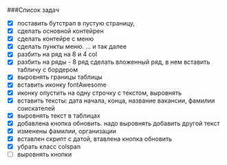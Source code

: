 ###Список задач
 
 - [x] поставить бутстрап в пустую страницу, 
 - [x] сделать основной контейрен 
 - [x] сделать контейре с меню
 - [x] сделать пункты меню. ... и так далее
 - [x] разбить на ряд на 8 и 4 col
 - [x] разбить на ряды - 8 ряд сделать вложенный ряд, в нем вставить табличу с бордером
 - [x] выровнять границы таблицы
 - [x] вставить иконку fontAwesome
 - [x] иконку опустить на одну строчку с текстом, выровнять
 - [x] вставить тексты: дата начала, конца, название вакансии, фамилии соискателей
 - [x] выровнять текст в таблицах
 - [x] добавлена кнопка обновить. надо выровнять добавить другой текст
 - [x] изменены фамилии, организации
 - [x] вставлен скрипт с датой, втавлена кнопка обновить
 - [x] убрать класс colspan
 - [ ] выровнять кнопки